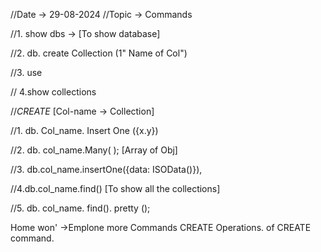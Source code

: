 //Date -> 29-08-2024
//Topic -> Commands

//1. show dbs -> [To show database]

//2. db. create Collection (1" Name of Col")

//3. use <db-name>

// 4.show collections



//*CREATE*
[Col-name -> Collection]

//1. db. Col_name. Insert One ({x.y}) 

//2. db. col_name.Many( );  [Array of Obj]

//3. db.col_name.insertOne({data: ISOData()}),

//4.db.col_name.find() [To show all the collections]

//5. db. col_name. find(). pretty ();

Home won' →Emplone more Commands CREATE Operations. of CREATE command.